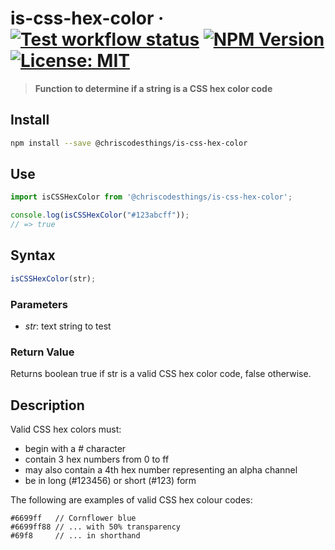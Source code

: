 # is-css-hex-color &middot; [![Test workflow status](https://github.com/ChrisCodesThings/is-css-hex-color/actions/workflows/test.yml/badge.svg)](../../actions/workflows/test.yml) [![NPM Version](https://img.shields.io/npm/v/@chriscodesthings/is-css-hex-color)](https://www.npmjs.com/package/@chriscodesthings/is-css-hex-color) [![License: MIT](https://img.shields.io/badge/License-MIT-blue.svg)](https://opensource.org/licenses/MIT)

> **Function to determine if a string is a CSS hex color code**

## Install

```sh
npm install --save @chriscodesthings/is-css-hex-color
```

## Use

```js
import isCSSHexColor from '@chriscodesthings/is-css-hex-color';

console.log(isCSSHexColor("#123abcff"));
// => true
```

## Syntax

```js
isCSSHexColor(str);
```

### Parameters

- *str*: text string to test

### Return Value

Returns boolean true if str is a valid CSS hex color code, false otherwise.

## Description

Valid CSS hex colors must:
- begin with a # character
- contain 3 hex numbers from 0 to ff
- may also contain a 4th hex number representing an alpha channel
- be in long (#123456) or short (#123) form

The following are examples of valid CSS hex colour codes:
```
#6699ff   // Cornflower blue
#6699ff88 // ... with 50% transparency
#69f8     // ... in shorthand
```